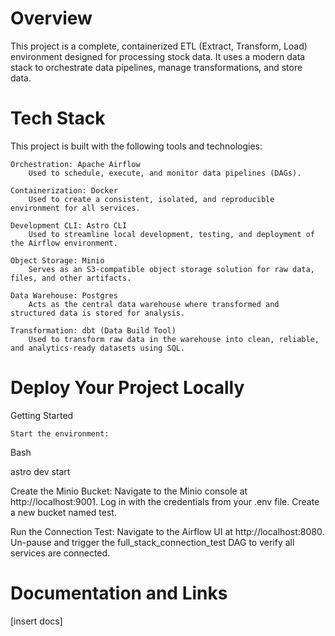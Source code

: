 Overview
========

This project is a complete, containerized ETL (Extract, Transform, Load) environment designed for processing stock data. It uses a modern data stack to orchestrate data pipelines, manage transformations, and store data.

Tech Stack
================

This project is built with the following tools and technologies:

    Orchestration: Apache Airflow
        Used to schedule, execute, and monitor data pipelines (DAGs).

    Containerization: Docker
        Used to create a consistent, isolated, and reproducible environment for all services.

    Development CLI: Astro CLI
        Used to streamline local development, testing, and deployment of the Airflow environment.

    Object Storage: Minio
        Serves as an S3-compatible object storage solution for raw data, files, and other artifacts.

    Data Warehouse: Postgres
        Acts as the central data warehouse where transformed and structured data is stored for analysis.

    Transformation: dbt (Data Build Tool)
        Used to transform raw data in the warehouse into clean, reliable, and analytics-ready datasets using SQL.

Deploy Your Project Locally
===========================

Getting Started

    Start the environment:
Bash

astro dev start

Create the Minio Bucket:
    Navigate to the Minio console at http://localhost:9001.
    Log in with the credentials from your .env file.
    Create a new bucket named test.

Run the Connection Test:
    Navigate to the Airflow UI at http://localhost:8080.
    Un-pause and trigger the full_stack_connection_test DAG to verify all services are connected.

Documentation and Links
=================================

[insert docs]
